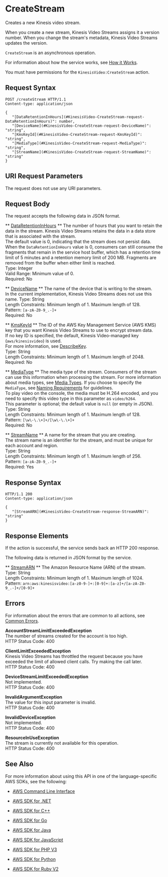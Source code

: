 # CreateStream<a name="API_CreateStream"></a>

Creates a new Kinesis video stream\. 

When you create a new stream, Kinesis Video Streams assigns it a version number\. When you change the stream's metadata, Kinesis Video Streams updates the version\. 

 `CreateStream` is an asynchronous operation\.

For information about how the service works, see [How it Works](http://docs.aws.amazon.com/kinesisvideostreams/latest/dg/how-it-works.html)\. 

You must have permissions for the `KinesisVideo:CreateStream` action\.

## Request Syntax<a name="API_CreateStream_RequestSyntax"></a>

```
POST /createStream HTTP/1.1
Content-type: application/json

{
   "[DataRetentionInHours](#KinesisVideo-CreateStream-request-DataRetentionInHours)": number,
   "[DeviceName](#KinesisVideo-CreateStream-request-DeviceName)": "string",
   "[KmsKeyId](#KinesisVideo-CreateStream-request-KmsKeyId)": "string",
   "[MediaType](#KinesisVideo-CreateStream-request-MediaType)": "string",
   "[StreamName](#KinesisVideo-CreateStream-request-StreamName)": "string"
}
```

## URI Request Parameters<a name="API_CreateStream_RequestParameters"></a>

The request does not use any URI parameters\.

## Request Body<a name="API_CreateStream_RequestBody"></a>

The request accepts the following data in JSON format\.

 ** [DataRetentionInHours](#API_CreateStream_RequestSyntax) **   <a name="KinesisVideo-CreateStream-request-DataRetentionInHours"></a>
The number of hours that you want to retain the data in the stream\. Kinesis Video Streams retains the data in a data store that is associated with the stream\.  
The default value is 0, indicating that the stream does not persist data\.  
When the `DataRetentionInHours` value is 0, consumers can still consume the fragments that remain in the service host buffer, which has a retention time limit of 5 minutes and a retention memory limit of 200 MB\. Fragments are removed from the buffer when either limit is reached\.  
Type: Integer  
Valid Range: Minimum value of 0\.  
Required: No

 ** [DeviceName](#API_CreateStream_RequestSyntax) **   <a name="KinesisVideo-CreateStream-request-DeviceName"></a>
The name of the device that is writing to the stream\.   
In the current implementation, Kinesis Video Streams does not use this name\.
Type: String  
Length Constraints: Minimum length of 1\. Maximum length of 128\.  
Pattern: `[a-zA-Z0-9_.-]+`   
Required: No

 ** [KmsKeyId](#API_CreateStream_RequestSyntax) **   <a name="KinesisVideo-CreateStream-request-KmsKeyId"></a>
The ID of the AWS Key Management Service \(AWS KMS\) key that you want Kinesis Video Streams to use to encrypt stream data\.  
If no key ID is specified, the default, Kinesis Video\-managed key \(`aws/kinesisvideo`\) is used\.  
 For more information, see [DescribeKey](http://docs.aws.amazon.com/kms/latest/APIReference/API_DescribeKey.html#API_DescribeKey_RequestParameters)\.   
Type: String  
Length Constraints: Minimum length of 1\. Maximum length of 2048\.  
Required: No

 ** [MediaType](#API_CreateStream_RequestSyntax) **   <a name="KinesisVideo-CreateStream-request-MediaType"></a>
The media type of the stream\. Consumers of the stream can use this information when processing the stream\. For more information about media types, see [Media Types](http://www.iana.org/assignments/media-types/media-types.xhtml)\. If you choose to specify the `MediaType`, see [Naming Requirements](https://tools.ietf.org/html/rfc6838#section-4.2) for guidelines\.  
To play video on the console, the media must be H\.264 encoded, and you need to specify this video type in this parameter as `video/h264`\.   
This parameter is optional; the default value is `null` \(or empty in JSON\)\.  
Type: String  
Length Constraints: Minimum length of 1\. Maximum length of 128\.  
Pattern: `[\w\-\.\+]+/[\w\-\.\+]+`   
Required: No

 ** [StreamName](#API_CreateStream_RequestSyntax) **   <a name="KinesisVideo-CreateStream-request-StreamName"></a>
A name for the stream that you are creating\.  
The stream name is an identifier for the stream, and must be unique for each account and region\.  
Type: String  
Length Constraints: Minimum length of 1\. Maximum length of 256\.  
Pattern: `[a-zA-Z0-9_.-]+`   
Required: Yes

## Response Syntax<a name="API_CreateStream_ResponseSyntax"></a>

```
HTTP/1.1 200
Content-type: application/json

{
   "[StreamARN](#KinesisVideo-CreateStream-response-StreamARN)": "string"
}
```

## Response Elements<a name="API_CreateStream_ResponseElements"></a>

If the action is successful, the service sends back an HTTP 200 response\.

The following data is returned in JSON format by the service\.

 ** [StreamARN](#API_CreateStream_ResponseSyntax) **   <a name="KinesisVideo-CreateStream-response-StreamARN"></a>
The Amazon Resource Name \(ARN\) of the stream\.  
Type: String  
Length Constraints: Minimum length of 1\. Maximum length of 1024\.  
Pattern: `arn:aws:kinesisvideo:[a-z0-9-]+:[0-9]+:[a-z]+/[a-zA-Z0-9_.-]+/[0-9]+` 

## Errors<a name="API_CreateStream_Errors"></a>

For information about the errors that are common to all actions, see [Common Errors](CommonErrors.md)\.

 **AccountStreamLimitExceededException**   
The number of streams created for the account is too high\.  
HTTP Status Code: 400

 **ClientLimitExceededException**   
Kinesis Video Streams has throttled the request because you have exceeded the limit of allowed client calls\. Try making the call later\.  
HTTP Status Code: 400

 **DeviceStreamLimitExceededException**   
Not implemented\.   
HTTP Status Code: 400

 **InvalidArgumentException**   
The value for this input parameter is invalid\.  
HTTP Status Code: 400

 **InvalidDeviceException**   
Not implemented\.  
HTTP Status Code: 400

 **ResourceInUseException**   
The stream is currently not available for this operation\.  
HTTP Status Code: 400

## See Also<a name="API_CreateStream_SeeAlso"></a>

For more information about using this API in one of the language\-specific AWS SDKs, see the following:

+  [AWS Command Line Interface](http://docs.aws.amazon.com/goto/aws-cli/kinesisvideo-2017-09-30/CreateStream) 

+  [AWS SDK for \.NET](http://docs.aws.amazon.com/goto/DotNetSDKV3/kinesisvideo-2017-09-30/CreateStream) 

+  [AWS SDK for C\+\+](http://docs.aws.amazon.com/goto/SdkForCpp/kinesisvideo-2017-09-30/CreateStream) 

+  [AWS SDK for Go](http://docs.aws.amazon.com/goto/SdkForGoV1/kinesisvideo-2017-09-30/CreateStream) 

+  [AWS SDK for Java](http://docs.aws.amazon.com/goto/SdkForJava/kinesisvideo-2017-09-30/CreateStream) 

+  [AWS SDK for JavaScript](http://docs.aws.amazon.com/goto/AWSJavaScriptSDK/kinesisvideo-2017-09-30/CreateStream) 

+  [AWS SDK for PHP V3](http://docs.aws.amazon.com/goto/SdkForPHPV3/kinesisvideo-2017-09-30/CreateStream) 

+  [AWS SDK for Python](http://docs.aws.amazon.com/goto/boto3/kinesisvideo-2017-09-30/CreateStream) 

+  [AWS SDK for Ruby V2](http://docs.aws.amazon.com/goto/SdkForRubyV2/kinesisvideo-2017-09-30/CreateStream) 